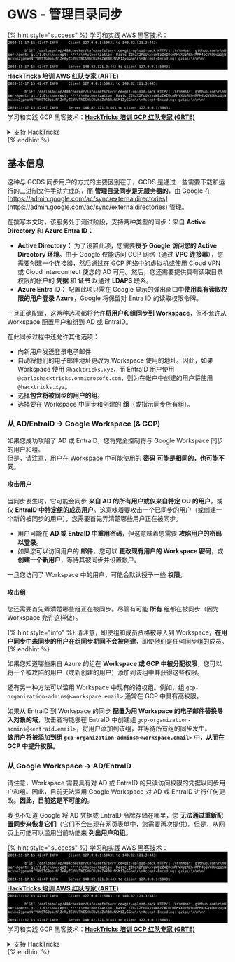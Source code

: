 # GWS - 管理目录同步



{% hint style="success" %}
学习和实践 AWS 黑客技术：<img src="../../../.gitbook/assets/image (1).png" alt="" data-size="line">[**HackTricks 培训 AWS 红队专家 (ARTE)**](https://training.hacktricks.xyz/courses/arte)<img src="../../../.gitbook/assets/image (1).png" alt="" data-size="line">\
学习和实践 GCP 黑客技术：<img src="../../../.gitbook/assets/image (2).png" alt="" data-size="line">[**HackTricks 培训 GCP 红队专家 (GRTE)**<img src="../../../.gitbook/assets/image (2).png" alt="" data-size="line">](https://training.hacktricks.xyz/courses/grte)

<details>

<summary>支持 HackTricks</summary>

* 查看 [**订阅计划**](https://github.com/sponsors/carlospolop)!
* **加入** 💬 [**Discord 群组**](https://discord.gg/hRep4RUj7f) 或 [**电报群组**](https://t.me/peass) 或 **在** **Twitter** 🐦 [**@hacktricks\_live**](https://twitter.com/hacktricks\_live)** 上关注我们。**
* **通过向** [**HackTricks**](https://github.com/carlospolop/hacktricks) 和 [**HackTricks Cloud**](https://github.com/carlospolop/hacktricks-cloud) github 仓库提交 PR 分享黑客技巧。

</details>
{% endhint %}

## 基本信息

这种与 GCDS 同步用户的方式的主要区别在于，GCDS 是通过一些需要下载和运行的二进制文件手动完成的，而 **管理目录同步是无服务器的**，由 Google 在 [https://admin.google.com/ac/sync/externaldirectories](https://admin.google.com/ac/sync/externaldirectories) 管理。

在撰写本文时，该服务处于测试阶段，支持两种类型的同步：来自 **Active Directory** 和 **Azure Entra ID：**

* **Active Directory：** 为了设置此项，您需要**授予 Google 访问您的 Active Directory 环境**。由于 Google 仅能访问 GCP 网络（通过 **VPC 连接器**），您需要创建一个连接器，然后通过在 GCP 网络中的虚拟机或使用 Cloud VPN 或 Cloud Interconnect 使您的 AD 可用。然后，您还需要提供具有读取目录权限的帐户的 **凭据** 和 **证书** 以通过 **LDAPS** 联系。
* **Azure Entra ID：** 配置此项只需在 Google 显示的弹出窗口中**使用具有读取权限的用户登录 Azure**，Google 将保留对 Entra ID 的读取权限令牌。

一旦正确配置，这两种选项都将允许**将用户和组同步到 Workspace**，但不允许从 Workspace 配置用户和组到 AD 或 EntraID。

在此同步过程中还允许其他选项：

* 向新用户发送登录电子邮件
* 自动将他们的电子邮件地址更改为 Workspace 使用的地址。因此，如果 Workspace 使用 `@hacktricks.xyz`，而 EntraID 用户使用 `@carloshacktricks.onmicrosoft.com`，则为在帐户中创建的用户将使用 `@hacktricks.xyz`。
* 选择**包含将被同步的用户的组**。
* 选择要在 Workspace 中同步和创建的 **组**（或指示同步所有组）。

### 从 AD/EntraID -> Google Workspace (& GCP)

如果您成功攻陷了 AD 或 EntraID，您将完全控制将与 Google Workspace 同步的用户和组。\
但是，请注意，用户在 Workspace 中可能使用的 **密码** **可能是相同的，也可能不同**。

#### 攻击用户

当同步发生时，它可能会同步 **来自 AD 的所有用户或仅来自特定 OU 的用户**，或仅 **EntraID 中特定组的成员用户**。这意味着要攻击一个已同步的用户（或创建一个新的被同步的用户），您需要首先弄清楚哪些用户正在被同步。

* 用户可能在 **AD 或 EntraID 中重用密码**，但这意味着您需要 **攻陷用户的密码以登录**。
* 如果您可以访问用户的 **邮件**，您可以 **更改现有用户的 Workspace 密码**，或 **创建一个新用户**，等待其被同步并设置帐户。

一旦您访问了 Workspace 中的用户，可能会默认授予一些 **权限**。

#### 攻击组

您还需要首先弄清楚哪些组正在被同步。尽管有可能 **所有** 组都在被同步（因为 Workspace 允许这样做）。

{% hint style="info" %}
请注意，即使组和成员资格被导入到 Workspace，**在用户同步中未同步的用户在组同步期间不会被创建**，即使他们是任何同步组的成员。
{% endhint %}

如果您知道哪些来自 Azure 的组在 **Workspace 或 GCP 中被分配权限**，您可以将一个被攻陷的用户（或新创建的用户）添加到该组中并获得这些权限。

还有另一种方法可以滥用 Workspace 中现有的特权组。例如，组 `gcp-organization-admins@<workspace.email>` 通常在 GCP 中具有高权限。

如果从 EntraID 到 Workspace 的同步 **配置为用 Workspace 的电子邮件替换导入对象的域**，攻击者将能够在 EntraID 中创建组 `gcp-organization-admins@<entraid.email>`，将用户添加到该组，并等待所有组的同步发生。\
**该用户将被添加到组 `gcp-organization-admins@<workspace.email>` 中，从而在 GCP 中提升权限。**

### 从 Google Workspace -> AD/EntraID

请注意，Workspace 需要具有对 AD 或 EntraID 的只读访问权限的凭据以同步用户和组。因此，目前无法滥用 Google Workspace 对 AD 或 EntraID 进行任何更改。**因此，目前这是不可能的**。

我也不知道 Google 将 AD 凭据或 EntraID 令牌存储在哪里，您 **无法通过重新配置同步来恢复它们**（它们不会出现在网页表单中，您需要再次提供）。但是，从网页上可能可以滥用当前功能来 **列出用户和组**。

{% hint style="success" %}
学习和实践 AWS 黑客技术：<img src="../../../.gitbook/assets/image (1).png" alt="" data-size="line">[**HackTricks 培训 AWS 红队专家 (ARTE)**](https://training.hacktricks.xyz/courses/arte)<img src="../../../.gitbook/assets/image (1).png" alt="" data-size="line">\
学习和实践 GCP 黑客技术：<img src="../../../.gitbook/assets/image (2).png" alt="" data-size="line">[**HackTricks 培训 GCP 红队专家 (GRTE)**<img src="../../../.gitbook/assets/image (2).png" alt="" data-size="line">](https://training.hacktricks.xyz/courses/grte)

<details>

<summary>支持 HackTricks</summary>

* 查看 [**订阅计划**](https://github.com/sponsors/carlospolop)!
* **加入** 💬 [**Discord 群组**](https://discord.gg/hRep4RUj7f) 或 [**电报群组**](https://t.me/peass) 或 **在** **Twitter** 🐦 [**@hacktricks\_live**](https://twitter.com/hacktricks\_live)** 上关注我们。**
* **通过向** [**HackTricks**](https://github.com/carlospolop/hacktricks) 和 [**HackTricks Cloud**](https://github.com/carlospolop/hacktricks-cloud) github 仓库提交 PR 分享黑客技巧。

</details>
{% endhint %}
